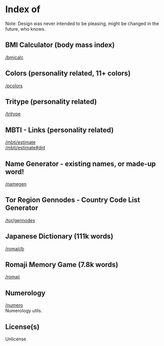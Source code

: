 # Index of
Note: Design was never intended to be pleasing, might be changed in the future, who knows.<br>

## BMI Calculator (body mass index)
[/bmicalc](https://slowsient.github.io/bmicalc)<br>

## Colors (personality related, 11+ colors)
[/pcolors](https://slowsient.github.io/pcolors)<br>

## Tritype (personality related)
[/tritype](https://slowsient.github.io/tritype)<br>

## MBTI - Links (personality related)
[/mbti/estimate](https://slowsient.github.io/mbti/estimate)<br>
[/mbti/estimate#dnt](https://slowsient.github.io/mbti/estimate#dnt)<br>

## Name Generator - existing names, or made-up word!
[/namegen](https://slowsient.github.io/namegen)

## Tor Region Gennodes - Country Code List Generator
[/tor/gennodes](https://slowsient.github.io/tor/gennodes)

## Japanese Dictionary (111k words)
[/romaji/b](https://slowsient.github.io/romaji/b)<br>

## Romaji Memory Game (7.8k words)
[/romaji](https://slowsient.github.io/romaji)<br>

## Numerology
[/numero](https://slowsient.github.io/numero)<br>
Numerology utils.

## License(s)
Unlicense<br>
